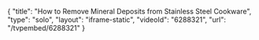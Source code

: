 {
    "title": "How to Remove Mineral Deposits from Stainless Steel Cookware",
    "type": "solo",
    "layout": "iframe-static",
    "videoId": "6288321",
    "url": "\/tvpembed\/6288321"
}